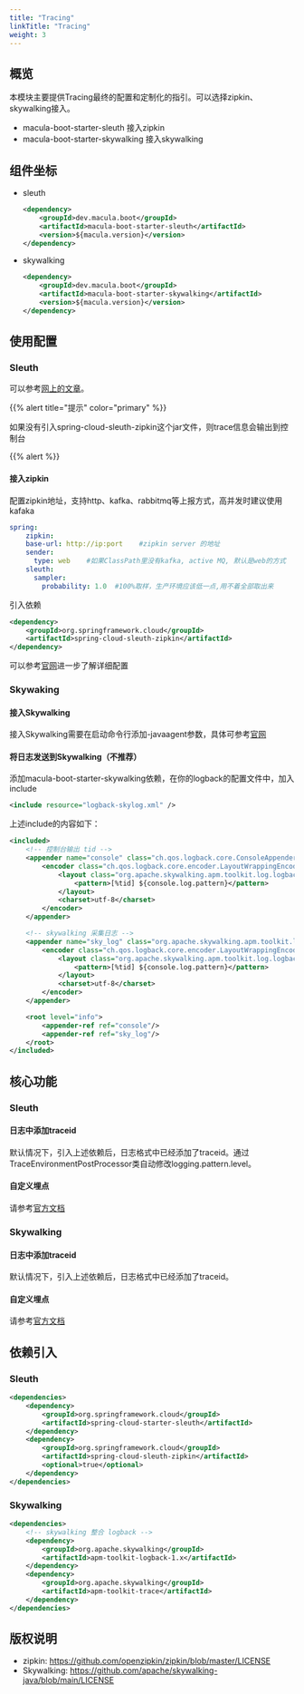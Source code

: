 ```yaml
---
title: "Tracing"
linkTitle: "Tracing"
weight: 3
---
```


## 概览

本模块主要提供Tracing最终的配置和定制化的指引。可以选择zipkin、skywalking接入。

- macula-boot-starter-sleuth 接入zipkin
- macula-boot-starter-skywalking 接入skywalking

## 组件坐标

- sleuth

  ```xml
  <dependency>
      <groupId>dev.macula.boot</groupId>
      <artifactId>macula-boot-starter-sleuth</artifactId>
      <version>${macula.version}</version>
  </dependency>
  ```

- skywalking

  ```xml
  <dependency>
      <groupId>dev.macula.boot</groupId>
      <artifactId>macula-boot-starter-skywalking</artifactId>
      <version>${macula.version}</version>
  </dependency>
  ```




## 使用配置

### Sleuth

可以参考[网上的文章](https://developer.aliyun.com/article/1203201)。

{{% alert title="提示" color="primary" %}}

如果没有引入spring-cloud-sleuth-zipkin这个jar文件，则trace信息会输出到控制台

{{% alert %}}

#### 接入zipkin

配置zipkin地址，支持http、kafka、rabbitmq等上报方式，高并发时建议使用kafaka

```yaml
spring:
	zipkin:
    base-url: http://ip:port    #zipkin server 的地址
    sender:
      type: web    #如果ClassPath里没有kafka, active MQ, 默认是web的方式
    sleuth:
      sampler:
        probability: 1.0  #100%取样，生产环境应该低一点,用不着全部取出来
```

引入依赖

```xml
<dependency>
    <groupId>org.springframework.cloud</groupId>
    <artifactId>spring-cloud-sleuth-zipkin</artifactId>
</dependency>
```

可以参考[官网](https://docs.spring.io/spring-cloud-sleuth/docs/current/reference/html/)进一步了解详细配置

### Skywaking

#### 接入Skywalking

接入Skywalking需要在启动命令行添加-javaagent参数，具体可参考[官网](https://skywalking.apache.org/docs/skywalking-java/v9.1.0/en/setup/service-agent/java-agent/readme/)

#### 将日志发送到Skywalking（不推荐）

添加macula-boot-starter-skywalking依赖，在你的logback的配置文件中，加入include

```xml
<include resource="logback-skylog.xml" />
```

上述include的内容如下：

```xml
<included>
    <!-- 控制台输出 tid -->
    <appender name="console" class="ch.qos.logback.core.ConsoleAppender">
        <encoder class="ch.qos.logback.core.encoder.LayoutWrappingEncoder">
            <layout class="org.apache.skywalking.apm.toolkit.log.logback.v1.x.TraceIdPatternLogbackLayout">
                <pattern>[%tid] ${console.log.pattern}</pattern>
            </layout>
            <charset>utf-8</charset>
        </encoder>
    </appender>

    <!-- skywalking 采集日志 -->
    <appender name="sky_log" class="org.apache.skywalking.apm.toolkit.log.logback.v1.x.log.GRPCLogClientAppender">
        <encoder class="ch.qos.logback.core.encoder.LayoutWrappingEncoder">
            <layout class="org.apache.skywalking.apm.toolkit.log.logback.v1.x.TraceIdPatternLogbackLayout">
                <pattern>[%tid] ${console.log.pattern}</pattern>
            </layout>
            <charset>utf-8</charset>
        </encoder>
    </appender>

    <root level="info">
        <appender-ref ref="console"/>
        <appender-ref ref="sky_log"/>
    </root>
</included>
```




## 核心功能

### Sleuth

#### 日志中添加traceid

默认情况下，引入上述依赖后，日志格式中已经添加了traceid。通过TraceEnvironmentPostProcessor类自动修改logging.pattern.level。

#### 自定义埋点

请参考[官方文档](https://docs.spring.io/spring-cloud-sleuth/docs/current/reference/html/)

### Skywalking

#### 日志中添加traceid

默认情况下，引入上述依赖后，日志格式中已经添加了traceid。

#### 自定义埋点

请参考[官方文档](https://skywalking.apache.org/docs/skywalking-java/v9.1.0/en/setup/service-agent/java-agent/application-toolkit-tracer/)

## 依赖引入

### Sleuth

```xml
<dependencies>
    <dependency>
        <groupId>org.springframework.cloud</groupId>
        <artifactId>spring-cloud-starter-sleuth</artifactId>
    </dependency>
    <dependency>
        <groupId>org.springframework.cloud</groupId>
        <artifactId>spring-cloud-sleuth-zipkin</artifactId>
        <optional>true</optional>
    </dependency>
</dependencies>
```

### Skywalking

```xml
<dependencies>
    <!-- skywalking 整合 logback -->
    <dependency>
        <groupId>org.apache.skywalking</groupId>
        <artifactId>apm-toolkit-logback-1.x</artifactId>
    </dependency>
    <dependency>
        <groupId>org.apache.skywalking</groupId>
        <artifactId>apm-toolkit-trace</artifactId>
    </dependency>
</dependencies>
```



## 版权说明

- zipkin:  https://github.com/openzipkin/zipkin/blob/master/LICENSE
- Skywalking:  https://github.com/apache/skywalking-java/blob/main/LICENSE
